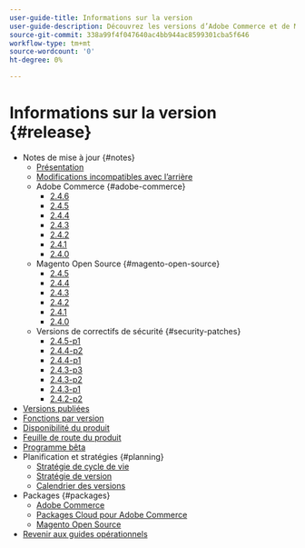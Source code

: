 ```yaml
---
user-guide-title: Informations sur la version
user-guide-description: Découvrez les versions d’Adobe Commerce et de Magento Open Source.
source-git-commit: 338a99f4f047640ac4bb944ac8599301cba5f646
workflow-type: tm+mt
source-wordcount: '0'
ht-degree: 0%

---
```



# Informations sur la version {#release}

- Notes de mise à jour {#notes}
   - [Présentation](release-notes/overview.md)
   - [Modifications incompatibles avec l’arrière](backward-incompatible-changes.md)
   - Adobe Commerce {#adobe-commerce}
      - [2.4.6](release-notes/commerce/2-4-6.md)
      - [2.4.5](release-notes/commerce/2-4-5.md)
      - [2.4.4](release-notes/commerce/2-4-4.md)
      - [2.4.3](release-notes/commerce/2-4-3.md)
      - [2.4.2](release-notes/commerce/2-4-2.md)
      - [2.4.1](release-notes/commerce/2-4-1.md)
      - [2.4.0](release-notes/commerce/2-4-0.md)
   - Magento Open Source {#magento-open-source}
      - [2.4.5](release-notes/open-source/2-4-5.md)
      - [2.4.4](release-notes/open-source/2-4-4.md)
      - [2.4.3](release-notes/open-source/2-4-3.md)
      - [2.4.2](release-notes/open-source/2-4-2.md)
      - [2.4.1](release-notes/open-source/2-4-1.md)
      - [2.4.0](release-notes/open-source/2-4-0.md)
   - Versions de correctifs de sécurité {#security-patches}
      - [2.4.5-p1](release-notes/security/2-4-5-p1.md)
      - [2.4.4-p2](release-notes/security/2-4-4-p2.md)
      - [2.4.4-p1](release-notes/security/2-4-4-p1.md)
      - [2.4.3-p3](release-notes/security/2-4-3-p3.md)
      - [2.4.3-p2](release-notes/security/2-4-3-p2.md)
      - [2.4.3-p1](release-notes/security/2-4-3-p1.md)
      - [2.4.2-p2](release-notes/security/2-4-2-p2.md)
- [Versions publiées](versions.md)
- [Fonctions par version](features.md)
- [Disponibilité du produit](product-availability.md)
- [Feuille de route du produit](product-roadmap.md)
- [Programme bêta](beta-program.md)
- Planification et stratégies {#planning}
   - [Stratégie de cycle de vie](lifecycle-policy.md)
   - [Stratégie de version](versioning-policy.md)
   - [Calendrier des versions](schedule.md)
- Packages {#packages}
   - [Adobe Commerce](packages/adobe-commerce.md)
   - [Packages Cloud pour Adobe Commerce](packages/cloud.md)
   - [Magento Open Source](packages/magento-open-source.md)
- [Revenir aux guides opérationnels](https://experienceleague.adobe.com/docs/commerce-operations/operational-guides/home.html)
